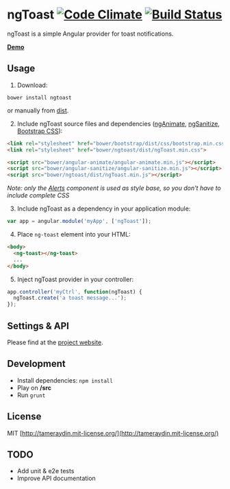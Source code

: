 ngToast [![Code Climate](http://img.shields.io/codeclimate/github/tameraydin/ngToast.svg?style=flat)](https://codeclimate.com/github/tameraydin/ngToast/dist/ngToast.js) [![Build Status](http://img.shields.io/travis/tameraydin/ngToast/master.svg?style=flat)](https://travis-ci.org/tameraydin/ngToast)
=======

ngToast is a simple Angular provider for toast notifications.

**[Demo](http://tameraydin.github.io/ngToast)**

## Usage

1. Download:
  ```console
  bower install ngtoast
  ```
  or manually from [dist](https://github.com/tameraydin/ngToast/tree/master/dist).

2. Include ngToast source files and dependencies ([ngAnimate](http://docs.angularjs.org/api/ngAnimate), [ngSanitize](http://docs.angularjs.org/api/ngSanitize), [Bootstrap CSS](http://getbootstrap.com/)):
  ```html
  <link rel="stylesheet" href="bower/bootstrap/dist/css/bootstrap.min.css">
  <link rel="stylesheet" href="bower/ngtoast/dist/ngToast.min.css">
  
  <script src="bower/angular-animate/angular-animate.min.js"></script>
  <script src="bower/angular-sanitize/angular-sanitize.min.js"></script>
  <script src="bower/ngtoast/dist/ngToast.min.js"></script>
  ```
 *Note: only the [Alerts](http://getbootstrap.com/components/#alerts) component is used as style base, so you don't have to include complete CSS*

3. Include ngToast as a dependency in your application module:
  ```javascript
  var app = angular.module('myApp', ['ngToast']);
  ```

4. Place `ng-toast` element into your HTML:
  ```html
  <body>
    <ng-toast></ng-toast>
    ...
  </body>
  ```

5. Inject ngToast provider in your controller:
  ```javascript
  app.controller('myCtrl', function(ngToast) {
    ngToast.create('a toast message...');
  });
  ```

## Settings & API

Please find at the [project website](http://tameraydin.github.io/ngToast/#api).

## Development

* Install dependencies: `npm install`
* Play on **/src**
* Run `grunt`

## License

MIT [http://tameraydin.mit-license.org/](http://tameraydin.mit-license.org/)

## TODO
- Add unit & e2e tests
- Improve API documentation
